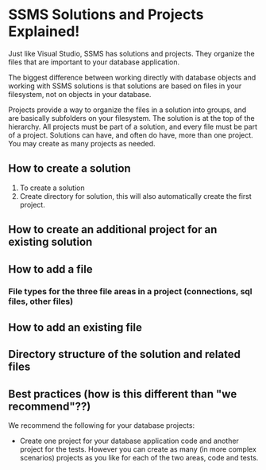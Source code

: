 # SSMS Solutions and Projects Explained!

Just like Visual Studio, SSMS has solutions and projects. They organize the files that are important to your database application.

The biggest difference between working directly with database objects and working with SSMS solutions is that solutions are based on files in your filesystem, not on objects in your database.

Projects provide a way to organize the files in a solution into groups, and are basically subfolders on your filesystem. The solution is at the top of the hierarchy. All projects must be part of a solution, and every file must be part of a project. Solutions can have, and often do have, more than one project. You may create as many projects as needed.

## How to create a solution
1. To create a solution
1. Create directory for solution, this will also automatically create the first project.

## How to create an additional project for an existing solution


## How to add a file

### File types for the three file areas in a project (connections, sql files, other files)

## How to add an existing file


## Directory structure of the solution and related files





## Best practices (how is this different than "we recommend"??)
We recommend the following for your database projects:

- Create one project for your database application code and another project for the tests. However you can create as many (in more complex scenarios) projects as you like for each of the two areas, code and tests.


